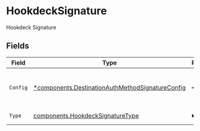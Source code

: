 # HookdeckSignature

Hookdeck Signature


## Fields

| Field                                                                                                               | Type                                                                                                                | Required                                                                                                            | Description                                                                                                         |
| ------------------------------------------------------------------------------------------------------------------- | ------------------------------------------------------------------------------------------------------------------- | ------------------------------------------------------------------------------------------------------------------- | ------------------------------------------------------------------------------------------------------------------- |
| `Config`                                                                                                            | [*components.DestinationAuthMethodSignatureConfig](../../models/components/destinationauthmethodsignatureconfig.md) | :heavy_minus_sign:                                                                                                  | Empty config for the destination's auth method                                                                      |
| `Type`                                                                                                              | [components.HookdeckSignatureType](../../models/components/hookdecksignaturetype.md)                                | :heavy_check_mark:                                                                                                  | Type of auth method                                                                                                 |